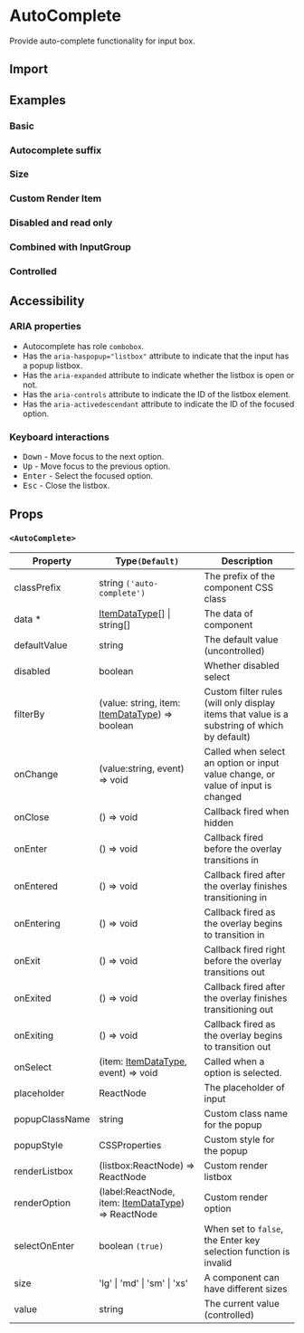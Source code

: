 # AutoComplete

Provide auto-complete functionality for input box.

## Import

<!--{include:<import-guide>}-->

## Examples

### Basic

<!--{include:`basic.md`}-->

### Autocomplete suffix

<!--{include:`email.md`}-->

### Size

<!--{include:`size.md`}-->

### Custom Render Item

<!--{include:`render-item.md`}-->

### Disabled and read only

<!--{include:`disabled.md`}-->

### Combined with InputGroup

<!--{include:`input-group.md`}-->

### Controlled

<!--{include:`controlled.md`}-->

## Accessibility

### ARIA properties

- Autocomplete has role `combobox`.
- Has the `aria-haspopup="listbox"` attribute to indicate that the input has a popup listbox.
- Has the `aria-expanded` attribute to indicate whether the listbox is open or not.
- Has the `aria-controls` attribute to indicate the ID of the listbox element.
- Has the `aria-activedescendant` attribute to indicate the ID of the focused option.

### Keyboard interactions

- <kbd>Down</kbd> - Move focus to the next option.
- <kbd>Up</kbd> - Move focus to the previous option.
- <kbd>Enter</kbd> - Select the focused option.
- <kbd>Esc</kbd> - Close the listbox.

## Props

### `<AutoComplete>`

| Property       | Type`(Default)`                                                                    | Description                                                                                 |
| -------------- | ---------------------------------------------------------------------------------- | ------------------------------------------------------------------------------------------- |
| classPrefix    | string `('auto-complete')`                                                         | The prefix of the component CSS class                                                       |
| data \*        | [ItemDataType](#code-ts-item-data-type-code)[] \| string[]                         | The data of component                                                                       |
| defaultValue   | string                                                                             | The default value (uncontrolled)                                                            |
| disabled       | boolean                                                                            | Whether disabled select                                                                     |
| filterBy       | (value: string, item: [ItemDataType](#code-ts-item-data-type-code)) => boolean     | Custom filter rules (will only display items that value is a substring of which by default) |
| onChange       | (value:string, event) => void                                                      | Called when select an option or input value change, or value of input is changed            |
| onClose        | () => void                                                                         | Callback fired when hidden                                                                  |
| onEnter        | () => void                                                                         | Callback fired before the overlay transitions in                                            |
| onEntered      | () => void                                                                         | Callback fired after the overlay finishes transitioning in                                  |
| onEntering     | () => void                                                                         | Callback fired as the overlay begins to transition in                                       |
| onExit         | () => void                                                                         | Callback fired right before the overlay transitions out                                     |
| onExited       | () => void                                                                         | Callback fired after the overlay finishes transitioning out                                 |
| onExiting      | () => void                                                                         | Callback fired as the overlay begins to transition out                                      |
| onSelect       | (item: [ItemDataType](#code-ts-item-data-type-code), event) => void                | Called when a option is selected.                                                           |
| placeholder    | ReactNode                                                                          | The placeholder of input                                                                    |
| popupClassName | string                                                                             | Custom class name for the popup                                                             |
| popupStyle     | CSSProperties                                                                      | Custom style for the popup                                                                  |
| renderListbox  | (listbox:ReactNode) => ReactNode                                                   | Custom render listbox                                                                       |
| renderOption   | (label:ReactNode, item: [ItemDataType](#code-ts-item-data-type-code)) => ReactNode | Custom render option                                                                        |
| selectOnEnter  | boolean `(true)`                                                                   | When set to `false`, the Enter key selection function is invalid                            |
| size           | 'lg' \| 'md' \| 'sm' \| 'xs'                                                       | A component can have different sizes                                                        |
| value          | string                                                                             | The current value (controlled)                                                              |

<!--{include:(_common/types/item-data-type.md)}-->

